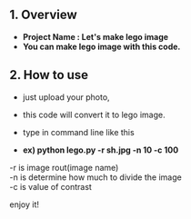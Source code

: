 ## 1. Overview
- **Project Name : Let's make lego image**
- **You can make lego image with this code.**  

## 2. How to use
- just upload your photo,
- this code will convert it to lego image.


- type in command line like this
- **ex) python lego.py -r sh.jpg -n 10 -c 100**  
  
-r is image rout(image name)  
-n is determine how much to divide the image  
-c is value of contrast  

enjoy it!

